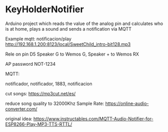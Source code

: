 # KeyHolderNotifier
Arduino project which reads the value of the analog pin and calculates who is at home, plays a sound and sends a notification via MQTT

Example
mqtt: notificacion/play
http://192.168.1.200:8123/local/SweetChild_intro-bit128.mp3

Rele on pin D5
Speaker G to Wemos G, Speaker + to Wemos RX

AP password NOT-1234

MQTT:

notificador, notificador, 1883, notificacion

cut songs: https://mp3cut.net/es/

reduce song quality to 32000Khz Sample Rate: https://online-audio-converter.com/

original idea: https://www.instructables.com/MQTT-Audio-Notifier-for-ESP8266-Play-MP3-TTS-RTTL/
